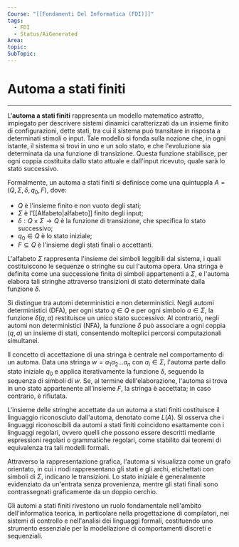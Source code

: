 ```yaml
---
Course: "[[Fondamenti Del Informatica (FDI)]]"
tags:
  - FDI
  - Status/AiGenerated
Area: 
topic: 
SubTopic:
---
```


# Automa a stati finiti
---
L'__automa a stati finiti__ rappresenta un modello matematico astratto, impiegato per descrivere sistemi dinamici caratterizzati da un insieme finito di configurazioni, dette stati, tra cui il sistema può transitare in risposta a determinati stimoli o input. Tale modello si fonda sulla nozione che, in ogni istante, il sistema si trovi in uno e un solo stato, e che l'evoluzione sia determinata da una funzione di transizione. Questa funzione stabilisce, per ogni coppia costituita dallo stato attuale e dall'input ricevuto, quale sarà lo stato successivo.

Formalmente, un automa a stati finiti si definisce come una quintuppla $A = (Q, \Sigma, \delta, q_0, F)$, dove:

- $Q$ è l'insieme finito e non vuoto degli stati;
- $\Sigma$ è l'[[Alfabeto|alfabeto]] finito degli input;
- $\delta : Q \times \Sigma \rightarrow Q$ è la funzione di transizione, che specifica lo stato successivo;
- $q_0 \in Q$ è lo stato iniziale;
- $F \subseteq Q$ è l'insieme degli stati finali o accettanti.

L'alfabeto $\Sigma$ rappresenta l'insieme dei simboli leggibili dal sistema, i quali costituiscono le sequenze o stringhe su cui l'automa opera. Una stringa è definita come una successione finita di simboli appartenenti a $\Sigma$, e l'automa elabora tali stringhe attraverso transizioni di stato determinate dalla funzione $\delta$.

Si distingue tra automi deterministici e non deterministici. Negli automi deterministici (DFA), per ogni stato $q \in Q$ e per ogni simbolo $a \in \Sigma$, la funzione $\delta(q, a)$ restituisce un unico stato successivo. Al contrario, negli automi non deterministici (NFA), la funzione $\delta$ può associare a ogni coppia $(q, a)$ un insieme di stati, consentendo molteplici percorsi computazionali simultanei.

Il concetto di accettazione di una stringa è centrale nel comportamento di un automa. Data una stringa $w = a_1 a_2 \ldots a_n$ con $a_i \in \Sigma$, l'automa parte dallo stato iniziale $q_0$ e applica iterativamente la funzione $\delta$, seguendo la sequenza di simboli di $w$. Se, al termine dell'elaborazione, l'automa si trova in uno stato appartenente all'insieme $F$, la stringa è accettata; in caso contrario, è rifiutata.

L'insieme delle stringhe accettate da un automa a stati finiti costituisce il linguaggio riconosciuto dall'automa, denotato come $L(A)$. Si osserva che i linguaggi riconoscibili da automi a stati finiti coincidono esattamente con i linguaggi regolari, ovvero quelli che possono essere descritti mediante espressioni regolari o grammatiche regolari, come stabilito dai teoremi di equivalenza tra tali modelli formali.

Attraverso la rappresentazione grafica, l'automa si visualizza come un grafo orientato, in cui i nodi rappresentano gli stati e gli archi, etichettati con simboli di $\Sigma$, indicano le transizioni. Lo stato iniziale è generalmente evidenziato da un'entrata senza provenienza, mentre gli stati finali sono contrassegnati graficamente da un doppio cerchio.

Gli automi a stati finiti rivestono un ruolo fondamentale nell'ambito dell'informatica teorica, in particolare nella progettazione di compilatori, nei sistemi di controllo e nell'analisi dei linguaggi formali, costituendo uno strumento essenziale per la modellazione di comportamenti discreti e sequenziali.
